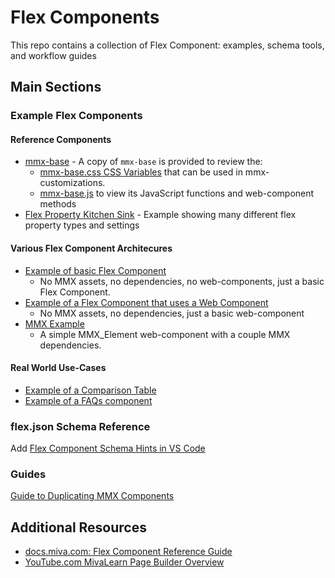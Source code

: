 # Flex Components

This repo contains a collection of Flex Component: examples, schema tools, and workflow guides

## Main Sections

###  Example Flex Components
#### Reference Components

- [mmx-base](examples/mmx-base) - A copy of `mmx-base` is provided to review the:
	- [mmx-base.css CSS Variables](examples/mmx-base/src/css/mmx-base.css) that can be used in mmx-customizations.
	- [mmx-base.js](examples/mmx-base/src/js/mmx-base.js) to view its JavaScript functions and web-component methods
- [Flex Property Kitchen Sink](examples/ex-kitchen-sink) - Example showing many different flex property types and settings

#### Various Flex Component Architecures

- [Example of basic Flex Component](examples/ex-basic)
	- No MMX assets, no dependencies, no web-components, just a basic Flex Component.
- [Example of a Flex Component that uses a Web Component](examples/ex-web-component)
	- No MMX assets, no dependencies, just a basic web-component
- [MMX Example](examples/mmx-example)
	- A simple MMX_Element web-component with a couple MMX dependencies.

#### Real World Use-Cases

- [Example of a Comparison Table](examples/ex-comparison-table)
- [Example of a FAQs component](examples/ex-faqs)

### flex.json Schema Reference

Add [Flex Component Schema Hints in VS Code](schema/README.md)

### Guides

[Guide to Duplicating MMX Components](guides/duplicating-mmx-components.md)

## Additional Resources

- [docs.miva.com: Flex Component Reference Guide](https://docs.miva.com/miva10/reference-guide/flex-component)
- [YouTube.com MivaLearn Page Builder Overview](https://www.youtube.com/watch?v=VkQh1SI7jts&list=PLfnyn3y3NdKPhZd7L8yAa5ZzsAokibvZ4)
